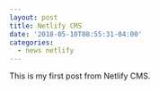 ```yaml
---
layout: post
title: Netlify CMS
date: '2018-05-10T08:55:31-04:00'
categories:
  - news netlify
---
```

This is my first post from Netlify CMS.
